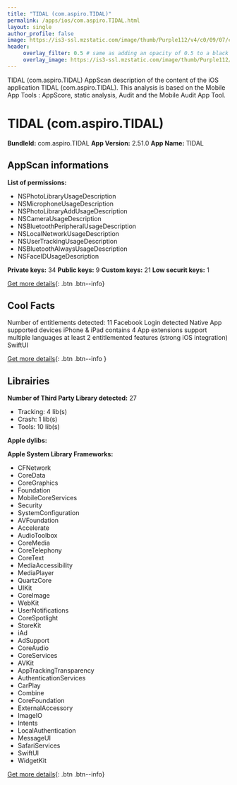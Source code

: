 ```yaml
---
title: "TIDAL (com.aspiro.TIDAL)"
permalink: /apps/ios/com.aspiro.TIDAL.html
layout: single
author_profile: false
image: https://is3-ssl.mzstatic.com/image/thumb/Purple112/v4/c0/09/07/c0090700-2058-3bde-d2e2-2762c6d5140e/AppIcon-1x_U007emarketing-0-7-0-85-220.png/512x512bb.jpg
header: 
     overlay_filter: 0.5 # same as adding an opacity of 0.5 to a black background
     overlay_image: https://is3-ssl.mzstatic.com/image/thumb/Purple112/v4/c0/09/07/c0090700-2058-3bde-d2e2-2762c6d5140e/AppIcon-1x_U007emarketing-0-7-0-85-220.png/512x512bb.jpg
---
```

TIDAL (com.aspiro.TIDAL) AppScan description of the content of the iOS application TIDAL (com.aspiro.TIDAL). This analysis is based on the Mobile App Tools : AppScore, static analysis, Audit and the Mobile Audit App Tool.

# TIDAL (com.aspiro.TIDAL)

**BundleId:** com.aspiro.TIDAL
**App Version:** 2.51.0
**App Name:** TIDAL


## AppScan informations 

**List of permissions:** 
- NSPhotoLibraryUsageDescription
- NSMicrophoneUsageDescription
- NSPhotoLibraryAddUsageDescription
- NSCameraUsageDescription
- NSBluetoothPeripheralUsageDescription
- NSLocalNetworkUsageDescription
- NSUserTrackingUsageDescription
- NSBluetoothAlwaysUsageDescription
- NSFaceIDUsageDescription
  
  
**Private keys:** 34
**Public keys:** 9
**Custom keys:** 21
**Low securit keys:** 1
  
[Get more details](/pricing.html){: .btn .btn--info}

## Cool Facts

Number of entitlements detected: 11
Facebook Login detected
Native App
supported devices iPhone & iPad
contains 4 App extensions
support multiple languages
at least 2 entitlemented features (strong iOS integration)
SwiftUI
  
[Get more details](/pricing.html){: .btn .btn--info }

## Librairies 
**Number of Third Party Library detected:** 27
- Tracking: 4 lib(s)
- Crash: 1 lib(s)
- Tools: 10 lib(s)


**Apple dylibs:**


**Apple System Library Frameworks:**
- CFNetwork
- CoreData
- CoreGraphics
- Foundation
- MobileCoreServices
- Security
- SystemConfiguration
- AVFoundation
- Accelerate
- AudioToolbox
- CoreMedia
- CoreTelephony
- CoreText
- MediaAccessibility
- MediaPlayer
- QuartzCore
- UIKit
- CoreImage
- WebKit
- UserNotifications
- CoreSpotlight
- StoreKit
- iAd
- AdSupport
- CoreAudio
- CoreServices
- AVKit
- AppTrackingTransparency
- AuthenticationServices
- CarPlay
- Combine
- CoreFoundation
- ExternalAccessory
- ImageIO
- Intents
- LocalAuthentication
- MessageUI
- SafariServices
- SwiftUI
- WidgetKit


  
[Get more details](/pricing.html){: .btn .btn--info}

